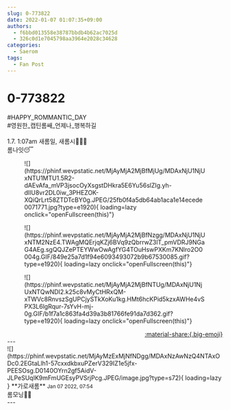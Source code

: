 ```yaml
---
slug: 0-773822
date: 2022-01-07 01:07:35+09:00
authors:
  - f6bbd013558e38787bbdb4b62ac7025d
  - 326c0d1e7045798aa3964e2028c34628
categories:
  - Saerom
tags:
  - Fan Post
---
```


# 0-773822

<div class="post-container" markdown="1">
<div class="content-container md-sidebar__scrollwrap" markdown="1">

\#HAPPY_ROMMANTIC_DAY<br>\#영원한_캡틴롬쌔_언제나_행복하길<br><br>1.7. 1:07am 새롬일, 새롬시💐🎂🍷<br>롬나잇😴
<figure markdown="1">
![](https://phinf.wevpstatic.net/MjAyMjA2MjBfMjUg/MDAxNjU1NjUxNTU1MTU1.5R2-dAEvAfa_mVP3jsocOyXsgstDHkra5E6Yu56slZIg.yh-dlIU8vr2DL0iw_3PHEZOK-XQiQrLrt58ZTDTcBY0g.JPEG/25fb0f4a5db64ab1aca1e14ecede0071771.jpg?type=e1920){ loading=lazy onclick="openFullscreen(this)"}
</figure>

<figure markdown="1">
![](https://phinf.wevpstatic.net/MjAyMjA2MjBfNzgg/MDAxNjU1NjUxNTM2NzE4.TWAgMQErjqKZj6BVq9zQbrrwZ3lT_pmVDRJ9NGaG4AEg.sgQQJZePTEYWwOwAgfYG4TOuHswPXKm7KNlro2O0004g.GIF/849e25a7d1f94e6093493072b9b67530085.gif?type=e1920){ loading=lazy onclick="openFullscreen(this)"}
</figure>

<figure markdown="1">
![](https://phinf.wevpstatic.net/MjAyMjA2MjBfNTUg/MDAxNjU1NjUxNTQwNDI2.k25c8vMyCtHRxQM-xTWVc8RnvszSgUPCjySTkXoKu1kg.HMt6hcKPid5kzxAWHe4vSPX3L6lgRqur-7sYvH-mj-0g.GIF/b1f7a1c863fa4d39a3b81766fe91da7d362.gif?type=e1920){ loading=lazy onclick="openFullscreen(this)"}
</figure>


</div>
</div>

<div style="text-align: right;" markdown="1">
<a href="https://weverse.io/fromis9/fanpost/0-773822" style="text-align: right;">:material-share:{.big-emoji}</a>
</div>
---

<div class="comments-container md-sidebar__scrollwrap" markdown="1">
<div class="comment" markdown="1">
<div class='id-container' markdown="1">
![](https://phinf.wevpstatic.net/MjAyMzExMjNfNDgg/MDAxNzAwNzQ4NTAxODc0.2EGtaLlh1-57cxxdkbxuPZerV329IZ1e5jfx-PEESOsg.D0140OYrn2gf5AidV-JLPeSUqIK9mFmUGEsyPVSrjPcg.JPEG/image.jpg?type=s72){ loading=lazy }
**<span class="artist">가로새롬</span>** <small>Jan 07 2022, 07:54</small><br>
</div>
<div class='comment-body' markdown="1">
롬모닝👋🏻
</div>
</div>
</div>
---
